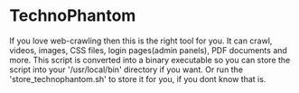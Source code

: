 # TechnoPhantom
If you love web-crawling then this is the right tool for you. It can crawl, videos, images, CSS files, login pages(admin panels), PDF documents and more.
This script is converted into a binary executable so you can store the script into your '/usr/local/bin' directory if you want.
Or run the 'store_technophantom.sh' to store it for you, if you dont know that is.
